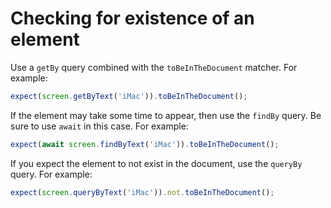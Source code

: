 # Checking for existence of an element

Use a `getBy` query combined with the `toBeInTheDocument` matcher. For example:

```ts
expect(screen.getByText('iMac')).toBeInTheDocument();
```

If the element may take some time to appear, then use the `findBy` query. Be
sure to use `await` in this case. For example:

```ts
expect(await screen.findByText('iMac')).toBeInTheDocument();
```

If you expect the element to not exist in the document, use the `queryBy` query.
For example:

```ts
expect(screen.queryByText('iMac')).not.toBeInTheDocument();
```
